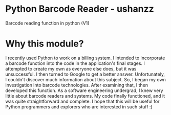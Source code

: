 # Python Barcode Reader - ushanzz
Barcode reading function in python (V1)

# Why this module?
I recently used Python to work on a billing system. I intended to incorporate a barcode function into the code in the application's final stages. I attempted to create my own as everyone else does, but it was unsuccessful. I then turned to Google to get a better answer. Unfortunately, I couldn't discover much information about this subject. So, I began my own investigation into barcode technologies. After examining that, I then developed this function. As a software engineering undergrad, I knew very little about barcode readers and systems. My code finally functioned, and it was quite straightforward and complete. I hope that this will be useful for Python programmers and explorers who are interested in such stuff :)
